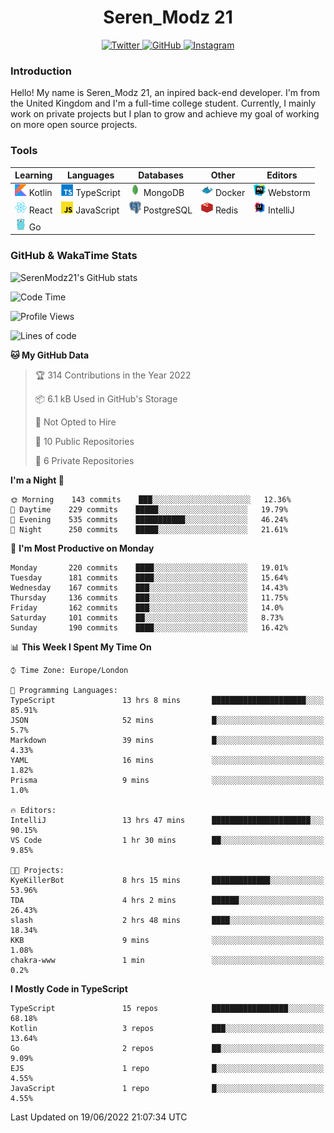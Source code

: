 <div align="center">
  <h1>Seren_Modz 21</h1>
  <a href="https://twitter.com/SerenModz21">
    <img alt="Twitter" src="https://img.shields.io/badge/twitter%20-%231DA1F2.svg?&style=for-the-badge&logo=Twitter&logoColor=white">
  </a>
  <a href="https://github.com/SerenModz21">
    <img alt="GitHub" src="https://img.shields.io/badge/github%20-%23121011.svg?&style=for-the-badge&logo=github&logoColor=white">
  </a>
  <a href="https://www.instagram.com/serenmodz21">
    <img alt="Instagram" src="https://img.shields.io/badge/instagram%20-%23E4405F.svg?&style=for-the-badge&logo=Instagram&logoColor=white">
  </a>
</div>

### Introduction

Hello! My name is Seren_Modz 21, an inpired back-end developer. I'm from the United Kingdom and I'm a full-time college student. Currently, I mainly work on private projects but I plan to grow and achieve my goal of working on more open source projects. 

### Tools

 **Learning**                                        | **Languages**                                               | **Databases**                                               | **Other**                                           | **Editors**                                                  
-----------------------------------------------------|-------------------------------------------------------------|-------------------------------------------------------------|-----------------------------------------------------|--------------------------------------------------------------
 <img width="19px" src="./assets/kotlin.svg"> Kotlin | <img width="19px" src="./assets/typescript.svg"> TypeScript | <img width="19px" src="./assets/mongodb.svg"> MongoDB       | <img width="19px" src="./assets/docker.svg"> Docker | <img width="19px" src="./assets/webstorm.svg"> Webstorm      
 <img width="19px" src="./assets/react.svg"> React   | <img width="19px" src="./assets/javascript.svg"> JavaScript | <img width="19px" src="./assets/postgresql.svg"> PostgreSQL | <img width="19px" src="./assets/redis.svg"> Redis   | <img width="19px" src="./assets/intellij-idea.svg"> IntelliJ
 <img width="19px" src="./assets/go.svg"> Go         |                                                             |                                                             |                                                     |                                                                                                               

### GitHub & WakaTime Stats

![SerenModz21's GitHub stats](https://github-readme-stats.vercel.app/api?username=SerenModz21&show_icons=true&theme=dark)

<!--START_SECTION:waka-->
![Code Time](http://img.shields.io/badge/Code%20Time-1%2C392%20hrs%2035%20mins-blue)

![Profile Views](http://img.shields.io/badge/Profile%20Views-0-blue)

![Lines of code](https://img.shields.io/badge/From%20Hello%20World%20I%27ve%20Written-15%20Thousand%20lines%20of%20code-blue)

**🐱 My GitHub Data** 

> 🏆 314 Contributions in the Year 2022
 > 
> 📦 6.1 kB Used in GitHub's Storage 
 > 
> 🚫 Not Opted to Hire
 > 
> 📜 10 Public Repositories 
 > 
> 🔑 6 Private Repositories  
 > 
**I'm a Night 🦉** 

```text
🌞 Morning    143 commits    ███░░░░░░░░░░░░░░░░░░░░░░   12.36% 
🌆 Daytime    229 commits    █████░░░░░░░░░░░░░░░░░░░░   19.79% 
🌃 Evening    535 commits    ███████████░░░░░░░░░░░░░░   46.24% 
🌙 Night      250 commits    █████░░░░░░░░░░░░░░░░░░░░   21.61%

```
📅 **I'm Most Productive on Monday** 

```text
Monday       220 commits    ████░░░░░░░░░░░░░░░░░░░░░   19.01% 
Tuesday      181 commits    ████░░░░░░░░░░░░░░░░░░░░░   15.64% 
Wednesday    167 commits    ███░░░░░░░░░░░░░░░░░░░░░░   14.43% 
Thursday     136 commits    ███░░░░░░░░░░░░░░░░░░░░░░   11.75% 
Friday       162 commits    ███░░░░░░░░░░░░░░░░░░░░░░   14.0% 
Saturday     101 commits    ██░░░░░░░░░░░░░░░░░░░░░░░   8.73% 
Sunday       190 commits    ████░░░░░░░░░░░░░░░░░░░░░   16.42%

```


📊 **This Week I Spent My Time On** 

```text
⌚︎ Time Zone: Europe/London

💬 Programming Languages: 
TypeScript               13 hrs 8 mins       █████████████████████░░░░   85.91% 
JSON                     52 mins             █░░░░░░░░░░░░░░░░░░░░░░░░   5.7% 
Markdown                 39 mins             █░░░░░░░░░░░░░░░░░░░░░░░░   4.33% 
YAML                     16 mins             ░░░░░░░░░░░░░░░░░░░░░░░░░   1.82% 
Prisma                   9 mins              ░░░░░░░░░░░░░░░░░░░░░░░░░   1.0%

🔥 Editors: 
IntelliJ                 13 hrs 47 mins      ██████████████████████░░░   90.15% 
VS Code                  1 hr 30 mins        ██░░░░░░░░░░░░░░░░░░░░░░░   9.85%

🐱‍💻 Projects: 
KyeKillerBot             8 hrs 15 mins       █████████████░░░░░░░░░░░░   53.96% 
TDA                      4 hrs 2 mins        ██████░░░░░░░░░░░░░░░░░░░   26.43% 
slash                    2 hrs 48 mins       ████░░░░░░░░░░░░░░░░░░░░░   18.34% 
KKB                      9 mins              ░░░░░░░░░░░░░░░░░░░░░░░░░   1.08% 
chakra-www               1 min               ░░░░░░░░░░░░░░░░░░░░░░░░░   0.2%

```

**I Mostly Code in TypeScript** 

```text
TypeScript               15 repos            █████████████████░░░░░░░░   68.18% 
Kotlin                   3 repos             ███░░░░░░░░░░░░░░░░░░░░░░   13.64% 
Go                       2 repos             ██░░░░░░░░░░░░░░░░░░░░░░░   9.09% 
EJS                      1 repo              █░░░░░░░░░░░░░░░░░░░░░░░░   4.55% 
JavaScript               1 repo              █░░░░░░░░░░░░░░░░░░░░░░░░   4.55%

```



 Last Updated on 19/06/2022 21:07:34 UTC
<!--END_SECTION:waka-->
